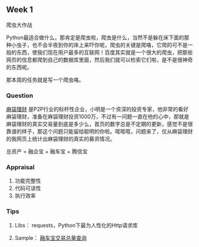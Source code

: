 ## Week 1
爬虫大作战

Python最适合做什么，那肯定是爬虫啦，爬虫是什么，当然不是躲在床下面的那种小虫子，也不会半夜到你的床上来吓你呢，爬虫的关键是爬咯，它爬的可不是一般的东西，使我们现在用户最多的互联网！百度其实就是一个很大的爬虫，把那些网页的信息都爬到自己的数据库里面，然后我们就可以检索它们啦，是不是很神奇的东西呢。

那本周的任务就是写一个爬虫咯。

### Question
[麻袋理财](https://www.madailicai.com/) 是P2P行业的标杆性企业，小明是一个资深的投资专家，他非常的看好麻袋理财，准备在麻袋理财投资1000万，不过有一问题一直在他的心中，那就是麻袋理财的真实交易量到底是多少么，首页的数字总是不定期的更新，感觉不是很靠谱的样子，那这个问题只能留给聪明的你啦。哐哐哐，问题来了，仅从麻袋理财的我网页上统计出麻袋理财的真实的募资情况。

总资产 = 融企宝 + 融车宝 + 腾信宝

### Appraisal 
1. 功能完整性
2. 代码可读性
3. 执行效率

### Tips
1. Libs：
requests，Python下最为人性化的Http请求库

2. Sample：
[融车宝交易总量查询](https://github.com/yannxia/reptile/blob/master/madai/car_loan_request.py)
